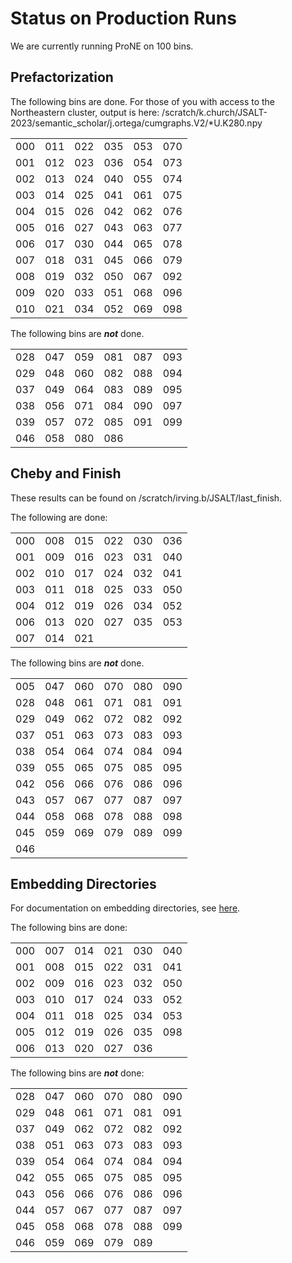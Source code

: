 # Status on Production Runs

We are currently running ProNE on 100 bins.

<h2>Prefactorization</h2>

The following bins are done.  For those of you with access to the Northeastern cluster, output is here: /scratch/k.church/JSALT-2023/semantic_scholar/j.ortega/cumgraphs.V2/*U.K280.npy

<table><tr>
<td>000</td>
<td>011</td>
<td>022</td>
<td>035</td>
<td>053</td>
<td>070</td>
</tr>
<tr>
<td>001</td>
<td>012</td>
<td>023</td>
<td>036</td>
<td>054</td>
<td>073</td>
</tr>
<tr>
<td>002</td>
<td>013</td>
<td>024</td>
<td>040</td>
<td>055</td>
<td>074</td>
</tr>
<tr>
<td>003</td>
<td>014</td>
<td>025</td>
<td>041</td>
<td>061</td>
<td>075</td>
</tr>
<tr>
<td>004</td>
<td>015</td>
<td>026</td>
<td>042</td>
<td>062</td>
<td>076</td>
</tr>
<tr>
<td>005</td>
<td>016</td>
<td>027</td>
<td>043</td>
<td>063</td>
<td>077</td>
</tr>
<tr>
<td>006</td>
<td>017</td>
<td>030</td>
<td>044</td>
<td>065</td>
<td>078</td>
</tr>
<tr>
<td>007</td>
<td>018</td>
<td>031</td>
<td>045</td>
<td>066</td>
<td>079</td>
</tr>
<tr>
<td>008</td>
<td>019</td>
<td>032</td>
<td>050</td>
<td>067</td>
<td>092</td>
</tr>
<tr>
<td>009</td>
<td>020</td>
<td>033</td>
<td>051</td>
<td>068</td>
<td>096</td>
</tr>
<tr>
<td>010</td>
<td>021</td>
<td>034</td>
<td>052</td>
<td>069</td>
<td>098</td>
</tr>
</table>

The following bins are <i><b>not</b></i> done.

<table><tr>
<td>028</td>
<td>047</td>
<td>059</td>
<td>081</td>
<td>087</td>
<td>093</td>
</tr>
<tr>
<td>029</td>
<td>048</td>
<td>060</td>
<td>082</td>
<td>088</td>
<td>094</td>
</tr>
<tr>
<td>037</td>
<td>049</td>
<td>064</td>
<td>083</td>
<td>089</td>
<td>095</td>
</tr>
<tr>
<td>038</td>
<td>056</td>
<td>071</td>
<td>084</td>
<td>090</td>
<td>097</td>
</tr>
<tr>
<td>039</td>
<td>057</td>
<td>072</td>
<td>085</td>
<td>091</td>
<td>099</td>
</tr>
<tr>
<td>046</td>
<td>058</td>
<td>080</td>
<td>086</td>
</tr>
</table>

<h2>Cheby and Finish</h2>

These results can be found on /scratch/irving.b/JSALT/last_finish.
<p>
The following are done:

<table><tr>
<td>000</td>
<td>008</td>
<td>015</td>
<td>022</td>
<td>030</td>
<td>036</td>
</tr>
<tr>
<td>001</td>
<td>009</td>
<td>016</td>
<td>023</td>
<td>031</td>
<td>040</td>
</tr>
<tr>
<td>002</td>
<td>010</td>
<td>017</td>
<td>024</td>
<td>032</td>
<td>041</td>
</tr>
<tr>
<td>003</td>
<td>011</td>
<td>018</td>
<td>025</td>
<td>033</td>
<td>050</td>
</tr>
<tr>
<td>004</td>
<td>012</td>
<td>019</td>
<td>026</td>
<td>034</td>
<td>052</td>
</tr>
<tr>
<td>006</td>
<td>013</td>
<td>020</td>
<td>027</td>
<td>035</td>
<td>053</td>
</tr>
<tr>
<td>007</td>
<td>014</td>
<td>021</td>
</tr>
</table>

The following bins are <i><b>not</b></i> done.

<table><tr>
<td>005</td>
<td>047</td>
<td>060</td>
<td>070</td>
<td>080</td>
<td>090</td>
</tr>
<tr>
<td>028</td>
<td>048</td>
<td>061</td>
<td>071</td>
<td>081</td>
<td>091</td>
</tr>
<tr>
<td>029</td>
<td>049</td>
<td>062</td>
<td>072</td>
<td>082</td>
<td>092</td>
</tr>
<tr>
<td>037</td>
<td>051</td>
<td>063</td>
<td>073</td>
<td>083</td>
<td>093</td>
</tr>
<tr>
<td>038</td>
<td>054</td>
<td>064</td>
<td>074</td>
<td>084</td>
<td>094</td>
</tr>
<tr>
<td>039</td>
<td>055</td>
<td>065</td>
<td>075</td>
<td>085</td>
<td>095</td>
</tr>
<tr>
<td>042</td>
<td>056</td>
<td>066</td>
<td>076</td>
<td>086</td>
<td>096</td>
</tr>
<tr>
<td>043</td>
<td>057</td>
<td>067</td>
<td>077</td>
<td>087</td>
<td>097</td>
</tr>
<tr>
<td>044</td>
<td>058</td>
<td>068</td>
<td>078</td>
<td>088</td>
<td>098</td>
</tr>
<tr>
<td>045</td>
<td>059</td>
<td>069</td>
<td>079</td>
<td>089</td>
<td>099</td>
</tr>
<tr>
<td>046</td>
</tr>
</table>

<h2>Embedding Directories</h2>

For documentation on embedding directories, see <a href="https://github.com/kwchurch/JSALT_Better_Together/blob/main/doc/embedding_directories.md">here</a>.
<p>
The following bins are done:

<table><tr>
<td>000</td>
<td>007</td>
<td>014</td>
<td>021</td>
<td>030</td>
<td>040</td>
</tr>
<tr>
<td>001</td>
<td>008</td>
<td>015</td>
<td>022</td>
<td>031</td>
<td>041</td>
</tr>
<tr>
<td>002</td>
<td>009</td>
<td>016</td>
<td>023</td>
<td>032</td>
<td>050</td>
</tr>
<tr>
<td>003</td>
<td>010</td>
<td>017</td>
<td>024</td>
<td>033</td>
<td>052</td>
</tr>
<tr>
<td>004</td>
<td>011</td>
<td>018</td>
<td>025</td>
<td>034</td>
<td>053</td>
</tr>
<tr>
<td>005</td>
<td>012</td>
<td>019</td>
<td>026</td>
<td>035</td>
<td>098</td>
</tr>
<tr>
<td>006</td>
<td>013</td>
<td>020</td>
<td>027</td>
<td>036</td>
</tr>
</table>

The following bins are <i><b>not</b></i> done:

<table><tr>
<td>028</td>
<td>047</td>
<td>060</td>
<td>070</td>
<td>080</td>
<td>090</td>
</tr>
<tr>
<td>029</td>
<td>048</td>
<td>061</td>
<td>071</td>
<td>081</td>
<td>091</td>
</tr>
<tr>
<td>037</td>
<td>049</td>
<td>062</td>
<td>072</td>
<td>082</td>
<td>092</td>
</tr>
<tr>
<td>038</td>
<td>051</td>
<td>063</td>
<td>073</td>
<td>083</td>
<td>093</td>
</tr>
<tr>
<td>039</td>
<td>054</td>
<td>064</td>
<td>074</td>
<td>084</td>
<td>094</td>
</tr>
<tr>
<td>042</td>
<td>055</td>
<td>065</td>
<td>075</td>
<td>085</td>
<td>095</td>
</tr>
<tr>
<td>043</td>
<td>056</td>
<td>066</td>
<td>076</td>
<td>086</td>
<td>096</td>
</tr>
<tr>
<td>044</td>
<td>057</td>
<td>067</td>
<td>077</td>
<td>087</td>
<td>097</td>
</tr>
<tr>
<td>045</td>
<td>058</td>
<td>068</td>
<td>078</td>
<td>088</td>
<td>099</td>
</tr>
<tr>
<td>046</td>
<td>059</td>
<td>069</td>
<td>079</td>
<td>089</td>
</tr>
